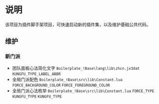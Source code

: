 # 说明

该项目为插件脚手架项目，可快速启动新的插件集，以及维护基础公共代码。

## 维护

### 新门派

* 团队面板心法简化文字 `Boilerplate_!Base\lang\lib\zhcn.jx3dat` `KUNGFU_TYPE_LABEL_ABBR`
* 全局门派配色 `Boilerplate_!Base\src\lib\Constant.lua` `FORCE_BACKGROUND_COLOR` `FORCE_FOREGROUND_COLOR`
* 全局门派心法枚举 `Boilerplate_!Base\src\lib\Constant.lua` `FORCE_TYPE` `KUNGFU_TYPE` `KUNGFU_TYPE`
